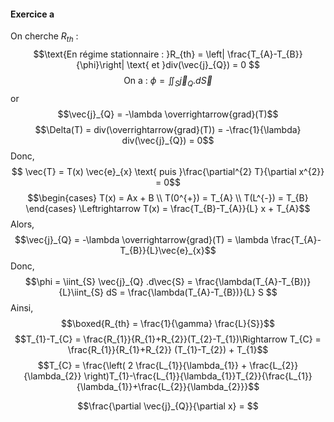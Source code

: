 #### Exercice a
On cherche $R_{th}$ : 
$$\text{En régime stationnaire : }R_{th} = \left| \frac{T_{A}-T_{B}}{\phi}\right| \text{ et }div(\vec{j}_{Q}) = 0 $$
$$\text{On a : }\phi = \iint_{S} \vec{j}_{Q}.d\vec{S}$$
or
$$\vec{j}_{Q} = -\lambda  \overrightarrow{grad}(T)$$
$$\Delta(T) = div(\overrightarrow{grad}(T)) = -\frac{1}{\lambda} div(\vec{j}_{Q}) = 0$$
Donc, 
$$ \vec{T} = T(x) \vec{e}_{x} \text{ puis }\frac{\partial^{2} T}{\partial x^{2}} = 0$$
$$\begin{cases}
T(x) = Ax + B \\
T(0^{+}) = T_{A} \\
T(L^{-}) = T_{B}
\end{cases} \Leftrightarrow T(x) = \frac{T_{B}-T_{A}}{L} x + T_{A}$$
Alors, 
$$\vec{j}_{Q} = -\lambda  \overrightarrow{grad}(T) = \lambda \frac{T_{A}-T_{B}}{L}\vec{e}_{x}$$
Donc, 
$$\phi = \iint_{S} \vec{j}_{Q} .d\vec{S} = \frac{\lambda(T_{A}-T_{B})}{L}\iint_{S} dS = \frac{\lambda(T_{A}-T_{B})}{L} S $$
Ainsi, 
$$\boxed{R_{th} = \frac{1}{\gamma} \frac{L}{S}}$$
$$T_{1}-T_{C} = \frac{R_{1}}{R_{1}+R_{2}}(T_{2}-T_{1})\Rightarrow T_{C} = \frac{R_{1}}{R_{1}+R_{2}} (T_{1}-T_{2}) + T_{1}$$
$$T_{C} = \frac{\left( 2 \frac{L_{1}}{\lambda_{1}} + \frac{L_{2}}{\lambda_{2}} \right)T_{1}-\frac{L_{1}}{\lambda_{1}}T_{2}}{\frac{L_{1}}{\lambda_{1}}+\frac{L_{2}}{\lambda_{2}}}$$





$$\frac{\partial \vec{j}_{Q}}{\partial x} = $$